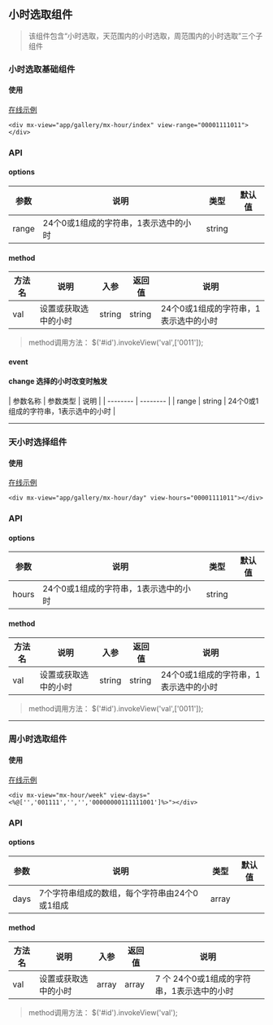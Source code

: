 
## 小时选取组件

> 该组件包含“小时选取，天范围内的小时选取，周范围内的小时选取”三个子组件

### 小时选取基础组件


#### 使用

<a href="https://magix-components.github.io/magix-components/#!/mx-hour/index" target="_blank">在线示例</a>
```
<div mx-view="app/gallery/mx-hour/index" view-range="00001111011"></div>
```

### API

#### options
| 参数 | 说明 | 类型 | 默认值 |
| -------- | -------- | -------- | -------- |
| range    | 24个0或1组成的字符串，1表示选中的小时 | string | &nbsp; |


#### method

| 方法名 | 说明 | 入参 | 返回值 | 说明 |
| -------- | -------- | -------- | -------- | -------- |
| val | 设置或获取选中的小时 | string | string | 24个0或1组成的字符串，1表示选中的小时 |

> method调用方法： $('#id').invokeView('val',['0011']);


#### event
#### change 选择的小时改变时触发

| 参数名称 | 参数类型 | 说明 |
| -------- | -------- |
| range | string | 24个0或1组成的字符串，1表示选中的小时 |


-----

### 天小时选择组件


#### 使用

<a href="https://magix-components.github.io/magix-components/#!/mx-hour/index" target="_blank">在线示例</a>
```
<div mx-view="app/gallery/mx-hour/day" view-hours="00001111011"></div>
```

### API

#### options
| 参数 | 说明 | 类型 | 默认值 |
| -------- | -------- | -------- | -------- |
| hours    | 24个0或1组成的字符串，1表示选中的小时 | string | &nbsp; |


#### method

| 方法名 | 说明 | 入参 | 返回值 | 说明 |
| -------- | -------- | -------- | -------- | -------- |
| val | 设置或获取选中的小时 | string | string | 24个0或1组成的字符串，1表示选中的小时 |

> method调用方法： $('#id').invokeView('val',['0011']);


-----

### 周小时选取组件

#### 使用

<a href="https://magix-components.github.io/magix-components/#!/mx-hour/index" target="_blank">在线示例</a>
```
<div mx-view="mx-hour/week" view-days="<%@['','001111','','','00000000111111001']%>"></div>
```

### API

#### options
| 参数 | 说明 | 类型 | 默认值 |
| -------- | -------- | -------- | -------- |
| days    | 7个字符串组成的数组，每个字符串由24个0或1组成 | array | &nbsp; |



#### method

| 方法名 | 说明 | 入参 | 返回值 | 说明 |
| -------- | -------- | -------- | -------- | -------- |
| val | 设置或获取选中的小时 | array | array | 7 个 24个0或1组成的字符串，1表示选中的小时 |

> method调用方法： $('#id').invokeView('val');

